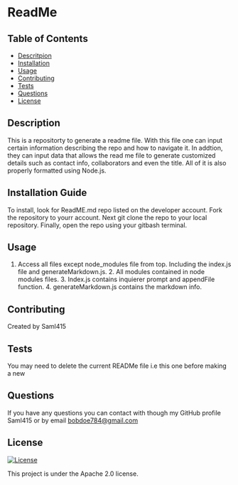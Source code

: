 # ReadMe 
 
## Table of Contents 
* [Descritpion](#description)
* [Installation](#install)
* [Usage](#usage)
* [Contributing](#contribute)
* [Tests](#tests)
* [Questions](#username)
* [License](#license)
## Description
This is a repositorty to generate a readme file. With this file one can input certain information describing the repo and how to navigate it. In addtion, they can input data that allows the read me file to generate customized details such as contact info, collaborators and even the title. All of it is also properly formatted using Node.js. 
## Installation Guide
To install, look for ReadME.md repo listed on the developer account. Fork the repository to yourr account. Next git clone the repo to your local repository. Finally, open the repo using your gitbash terminal.
## Usage
1. Access all files except node_modules file from top. Including the index.js file and generateMarkdown.js. 2. All modules contained in node modules files. 3. Index.js contains inquierer prompt and appendFile function. 4. generateMarkdown.js contains the markdown info.
## Contributing
Created by Saml415
## Tests
You may need to delete the current READMe file i.e this one before making a new
## Questions
If you have any questions you can contact with though my GitHub profile Saml415 or by email bobdoe784@gmail.com 
## License
[![License](https://img.shields.io/badge/License-Apache%202.0-blue.svg)](https://opensource.org/licenses/Apache-2.0)

This project is under the Apache 2.0 license.
  
